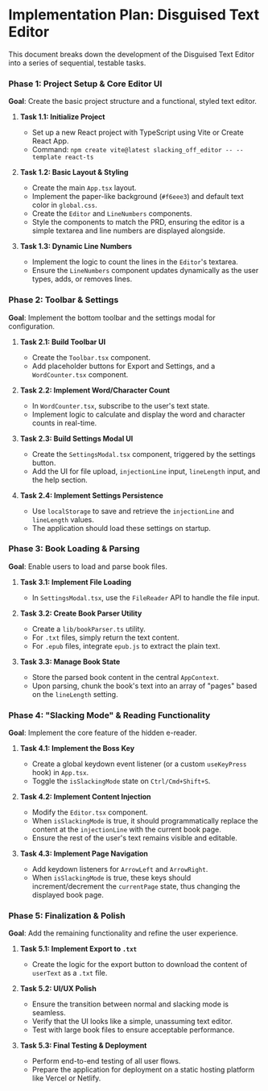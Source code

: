 # Implementation Plan: Disguised Text Editor

This document breaks down the development of the Disguised Text Editor into a series of sequential, testable tasks.

### Phase 1: Project Setup & Core Editor UI

**Goal**: Create the basic project structure and a functional, styled text editor.

1.  **Task 1.1: Initialize Project**
    - Set up a new React project with TypeScript using Vite or Create React App.
    - Command: `npm create vite@latest slacking_off_editor -- --template react-ts`

2.  **Task 1.2: Basic Layout & Styling**
    - Create the main `App.tsx` layout.
    - Implement the paper-like background (`#f6eee3`) and default text color in `global.css`.
    - Create the `Editor` and `LineNumbers` components.
    - Style the components to match the PRD, ensuring the editor is a simple textarea and line numbers are displayed alongside.

3.  **Task 1.3: Dynamic Line Numbers**
    - Implement the logic to count the lines in the `Editor`'s textarea.
    - Ensure the `LineNumbers` component updates dynamically as the user types, adds, or removes lines.

### Phase 2: Toolbar & Settings

**Goal**: Implement the bottom toolbar and the settings modal for configuration.

1.  **Task 2.1: Build Toolbar UI**
    - Create the `Toolbar.tsx` component.
    - Add placeholder buttons for Export and Settings, and a `WordCounter.tsx` component.

2.  **Task 2.2: Implement Word/Character Count**
    - In `WordCounter.tsx`, subscribe to the user's text state.
    - Implement logic to calculate and display the word and character counts in real-time.

3.  **Task 2.3: Build Settings Modal UI**
    - Create the `SettingsModal.tsx` component, triggered by the settings button.
    - Add the UI for file upload, `injectionLine` input, `lineLength` input, and the help section.

4.  **Task 2.4: Implement Settings Persistence**
    - Use `localStorage` to save and retrieve the `injectionLine` and `lineLength` values.
    - The application should load these settings on startup.

### Phase 3: Book Loading & Parsing

**Goal**: Enable users to load and parse book files.

1.  **Task 3.1: Implement File Loading**
    - In `SettingsModal.tsx`, use the `FileReader` API to handle the file input.

2.  **Task 3.2: Create Book Parser Utility**
    - Create a `lib/bookParser.ts` utility.
    - For `.txt` files, simply return the text content.
    - For `.epub` files, integrate `epub.js` to extract the plain text.

3.  **Task 3.3: Manage Book State**
    - Store the parsed book content in the central `AppContext`.
    - Upon parsing, chunk the book's text into an array of "pages" based on the `lineLength` setting.

### Phase 4: "Slacking Mode" & Reading Functionality

**Goal**: Implement the core feature of the hidden e-reader.

1.  **Task 4.1: Implement the Boss Key**
    - Create a global keydown event listener (or a custom `useKeyPress` hook) in `App.tsx`.
    - Toggle the `isSlackingMode` state on `Ctrl/Cmd+Shift+S`.

2.  **Task 4.2: Implement Content Injection**
    - Modify the `Editor.tsx` component.
    - When `isSlackingMode` is true, it should programmatically replace the content at the `injectionLine` with the current book page.
    - Ensure the rest of the user's text remains visible and editable.

3.  **Task 4.3: Implement Page Navigation**
    - Add keydown listeners for `ArrowLeft` and `ArrowRight`.
    - When `isSlackingMode` is true, these keys should increment/decrement the `currentPage` state, thus changing the displayed book page.

### Phase 5: Finalization & Polish

**Goal**: Add the remaining functionality and refine the user experience.

1.  **Task 5.1: Implement Export to `.txt`**
    - Create the logic for the export button to download the content of `userText` as a `.txt` file.

2.  **Task 5.2: UI/UX Polish**
    - Ensure the transition between normal and slacking mode is seamless.
    - Verify that the UI looks like a simple, unassuming text editor.
    - Test with large book files to ensure acceptable performance.

3.  **Task 5.3: Final Testing & Deployment**
    - Perform end-to-end testing of all user flows.
    - Prepare the application for deployment on a static hosting platform like Vercel or Netlify.
